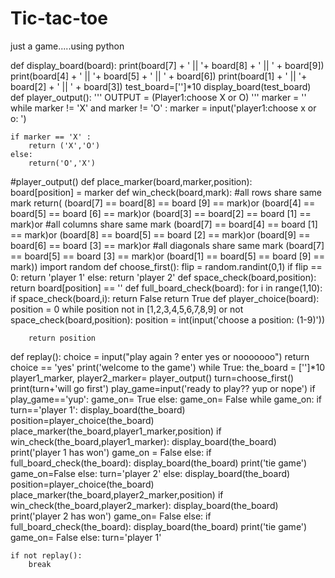# Tic-tac-toe
just a game.....using python




def display_board(board):
    print(board[7] + ' || '+ board[8] + ' || ' + board[9])
    print(board[4] + ' || '+ board[5] + ' || ' + board[6])
    print(board[1] + ' || '+ board[2] + ' || ' + board[3])
test_board=['']*10
display_board(test_board)
def player_output():
    '''
    OUTPUT = (Player1:choose X or O)
    '''
    marker = ''
    while marker != 'X' and marker != 'O' :
        marker = input('player1:choose x or o: ')

    if marker == 'X' :
        return ('X','O')
    else:
        return('O','X')
#player_output()
def place_marker(board,marker,position):                    
    board[position] = marker
def win_check(board,mark):
    #all rows share  same mark
    return(  (board[7] == board[8] == board [9] == mark)or
             (board[4] == board[5] == board [6] == mark)or
             (board[3] == board[2] == board [1] == mark)or
    #all columns share same mark
             (board[7] == board[4] == board [1] == mark)or
             (board[8] == board[5] == board [2] == mark)or
             (board[9] == board[6] == board [3] == mark)or
    #all diagonals share same mark
             (board[7] == board[5] == board [3] == mark)or
             (board[1] == board[5] == board [9] == mark))
import random
def choose_first():
    flip = random.randint(0,1)
    if flip == 0:
        return 'player 1'
    else:
        return 'player 2'
def space_check(board,position):
    return board[position] == ''
def full_board_check(board):
    for i in range(1,10):
         if space_check(board,i):
             return False
    return True
def player_choice(board):
    position = 0
    while position not in [1,2,3,4,5,6,7,8,9] or not space_check(board,position):
        position = int(input('choose a position: (1-9)'))

        return position
def replay():
    choice = input("play again ? enter yes or nooooooo")
    return choice == 'yes'
print('welcome to the game')
while True:
    the_board = ['']*10
    player1_marker, player2_marker=  player_output()
    turn=choose_first()
    print(turn+'will go first')
    play_game=input('ready to play?? yup or nope')
    if play_game=='yup':
        game_on= True
    else:
        game_on= False
    while game_on:
        if turn=='player 1':
            display_board(the_board)
            position=player_choice(the_board)
            place_marker(the_board,player1_marker,position)
            if win_check(the_board,player1_marker):
                display_board(the_board)
                print('player 1 has won')
                game_on = False
            else:
                if full_board_check(the_board):
                    display_board(the_board)
                    print('tie game')
                    game_on=False
                else:
                    turn='player 2'
        else:
            display_board(the_board)
            position=player_choice(the_board)
            place_marker(the_board,player2_marker,position)
            if win_check(the_board,player2_marker):
                display_board(the_board)
                print('player 2 has won')
                game_on= False
            else:
                if full_board_check(the_board):
                    display_board(the_board)
                    print('tie game')
                    game_on= False
                else:
                    turn='player 1'

    if not replay():
        break
        
    
    

 


            

